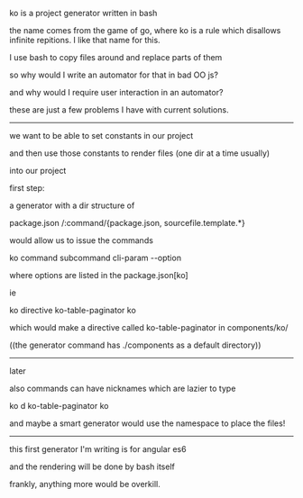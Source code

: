 ko is a project generator written in bash

the name comes from the game of go, where ko is a rule
which disallows infinite repitions. I like that name for this.


I use bash to copy files around and replace parts of them

so why would I write an automator for that in bad OO js?

and why would I require user interaction in an automator?


these are just a few problems I have with current solutions.


---

we want to be able to set constants in our project

and then use those constants to render files (one dir at a time usually)

into our project


first step:

a generator with a dir structure of

package.json
/:command/{package.json, sourcefile.template.*}


would allow us to issue the commands

ko command subcommand cli-param --option

where options are listed in the package.json[ko]

ie

ko directive ko-table-paginator ko

which would make a directive called ko-table-paginator in components/ko/

((the generator command has ./components as a default directory))

---

later

also commands can have nicknames which are lazier to type

ko d ko-table-paginator ko

and maybe a smart generator would use the namespace to place the files!

---

this first generator I'm writing is for angular es6

and the rendering will be done by bash itself

frankly, anything more would be overkill.